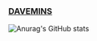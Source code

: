 ### <a href="https://davemins.github.io/">DAVEMINS</a>
![Anurag's GitHub stats](https://github-readme-stats.vercel.app/api?username=davemins&theme=graywhite&show_icons=true)
